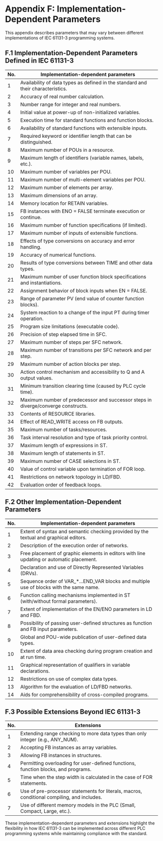 # Appendix F: Implementation-Dependent Parameters

This appendix describes parameters that may vary between different implementations of IEC 61131-3 programming systems.

## F.1 Implementation-Dependent Parameters Defined in IEC 61131-3

| No. | Implementation-dependent parameters |
|-----|-------------------------------------|
| 1 | Availability of data types as defined in the standard and their characteristics. |
| 2 | Accuracy of real number calculation. |
| 3 | Number range for integer and real numbers. |
| 4 | Initial value at power-up of non-initialized variables. |
| 5 | Execution time for standard functions and function blocks. |
| 6 | Availability of standard functions with extensible inputs. |
| 7 | Required keyword or identifier length that can be distinguished. |
| 8 | Maximum number of POUs in a resource. |
| 9 | Maximum length of identifiers (variable names, labels, etc.). |
| 10 | Maximum number of variables per POU. |
| 11 | Maximum number of multi-element variables per POU. |
| 12 | Maximum number of elements per array. |
| 13 | Maximum dimensions of an array. |
| 14 | Memory location for RETAIN variables. |
| 15 | FB instances with ENO = FALSE terminate execution or continue. |
| 16 | Maximum number of function specifications (if limited). |
| 17 | Maximum number of inputs of extensible functions. |
| 18 | Effects of type conversions on accuracy and error handling. |
| 19 | Accuracy of numerical functions. |
| 20 | Results of type conversions between TIME and other data types. |
| 21 | Maximum number of user function block specifications and instantiations. |
| 22 | Assignment behavior of block inputs when EN = FALSE. |
| 23 | Range of parameter PV (end value of counter function blocks). |
| 24 | System reaction to a change of the input PT during timer operation. |
| 25 | Program size limitations (executable code). |
| 26 | Precision of step elapsed time in SFC. |
| 27 | Maximum number of steps per SFC network. |
| 28 | Maximum number of transitions per SFC network and per step. |
| 29 | Maximum number of action blocks per step. |
| 30 | Action control mechanism and accessibility to Q and A output values. |
| 31 | Minimum transition clearing time (caused by PLC cycle time). |
| 32 | Maximum number of predecessor and successor steps in diverge/converge constructs. |
| 33 | Contents of RESOURCE libraries. |
| 34 | Effect of READ_WRITE access on FB outputs. |
| 35 | Maximum number of tasks/resources. |
| 36 | Task interval resolution and type of task priority control. |
| 37 | Maximum length of expressions in ST. |
| 38 | Maximum length of statements in ST. |
| 39 | Maximum number of CASE selections in ST. |
| 40 | Value of control variable upon termination of FOR loop. |
| 41 | Restrictions on network topology in LD/FBD. |
| 42 | Evaluation order of feedback loops. |

## F.2 Other Implementation-Dependent Parameters

| No. | Implementation-dependent parameters |
|-----|-------------------------------------|
| 1 | Extent of syntax and semantic checking provided by the textual and graphical editors. |
| 2 | Description of the execution order of networks. |
| 3 | Free placement of graphic elements in editors with line updating or automatic placement. |
| 4 | Declaration and use of Directly Represented Variables (DRVs). |
| 5 | Sequence order of VAR_*...END_VAR blocks and multiple use of blocks with the same name. |
| 6 | Function calling mechanisms implemented in ST (with/without formal parameters). |
| 7 | Extent of implementation of the EN/ENO parameters in LD and FBD. |
| 8 | Possibility of passing user-defined structures as function and FB input parameters. |
| 9 | Global and POU-wide publication of user-defined data types. |
| 10 | Extent of data area checking during program creation and at run time. |
| 11 | Graphical representation of qualifiers in variable declarations. |
| 12 | Restrictions on use of complex data types. |
| 13 | Algorithm for the evaluation of LD/FBD networks. |
| 14 | Aids for comprehensibility of cross-compiled programs. |

## F.3 Possible Extensions Beyond IEC 61131-3

| No. | Extensions |
|-----|------------|
| 1 | Extending range checking to more data types than only integer (e.g., ANY_NUM). |
| 2 | Accepting FB instances as array variables. |
| 3 | Allowing FB instances in structures. |
| 4 | Permitting overloading for user-defined functions, function blocks, and programs. |
| 5 | Time when the step width is calculated in the case of FOR statements. |
| 6 | Use of pre-processor statements for literals, macros, conditional compiling, and includes. |
| 7 | Use of different memory models in the PLC (Small, Compact, Large, etc.). |

These implementation-dependent parameters and extensions highlight the flexibility in how IEC 61131-3 can be implemented across different PLC programming systems while maintaining compliance with the standard.
